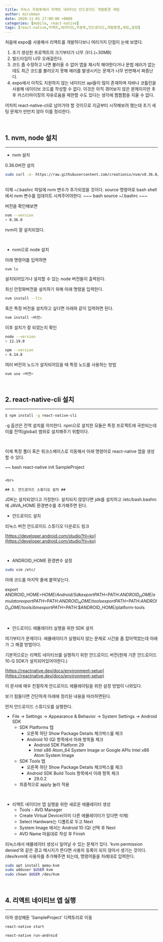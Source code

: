 ```yaml
---
title: 리눅스 우분투에서 리액트 네이티브 안드로이드 개발환경 세팅
author: mirukman
date: 2020-11-01 17:00:00 +0800
categories: [mobile, react-native]
tags: [react-native,리액트,네이티브,우분투,안드로이드,개발환경,세팅,설정]
---
```


처음에 expo를 사용해서 리액트를 개발하다보니 여러가지 단점이 눈에 보였다.

1. 초기 생성한 프로젝트의 크기부터가 너무 크다.(~30MB)
2. 빌드타임이 너무 오래걸린다.
3. 코드 좀 수정하고 나면 불러올 수 없어 앱을 재시작 해야한다거나 문법 에러가 없는데도 최근 코드를 불러오지 못해 에러를 발생시키는 문제가 너무 빈번해서 짜증난다.
4. expo에서 아직도 지원하지 않는 네이티브 api들이 많이 존재하며 자바나 코틀린을 사용해 네이티브 코드를 작성할 수 없다. 이것은 아직 겪어보지 않은 문제이지만 추후 커스터마이징의 자유로움을 제한할 수도 있다는 생각에 찜찜함을 지울 수 없다.

어차피 react-native-cli로 넘어가야 할 것이므로 지금부터 시작해보려 했는데 초기 세팅 문제가 만만치 않아 이를 정리한다.

<br>

## 1. nvm, node 설치 ##
---

+ nvm 설치

0.36.0버전 설치

~~~ bash
sudo curl -o- https://raw.githubusercontent.com/creationix/nvm/v0.36.0/install.sh | bash
~~~

<br>
이제 ~/.bashrc 파일에 nvm 변수가 추가되었을 것이다. source 명령어로 bash shell에서 nvm 변수를 업데이트 시켜주어야한다.
~~~ bash
source ~/.bashrc
~~~

버전을 확인해보면 

~~~ bash
nvm --version
> 0.36.0
~~~

nvm이 잘 설치되었다.

<br>

+ nvm으로 node 설치

아래 명령어를 입력하면

~~~ bash
nvm ls
~~~

설치되어있거나 설치할 수 있는 node 버전들이 출력된다.

최신 안정화버전을 설치하기 위해 아래 명령을 입력한다.

~~~ bash
nvm install --lts
~~~

혹은 특정 버전을 설치하고 싶다면 아래와 같이 입력하면 된다.

~~~ bash
nvm install <버전>
~~~

이후 설치가 잘 되었는지 확인

~~~ bash
node --version
> 12.19.0
~~~

~~~ bash
npm --version
> 6.14.8
~~~

여러 버전의 노드가 설치되어있을 때 특정 노드를 사용하는 방법

~~~ bash
nvm use <버전>
~~~

<br>

## 2. react-native-cli 설치 ##
---

~~~ bash
$ npm install -g react-native-cli
~~~

-g 옵션은 전역 설치를 의미한다. npm으로 설치한 모듈은 특정 프로젝트에 국한되는데 이를 전역(global) 범위로 설치해주기 위함이다.

<br>

이제 특정 폴더 혹은 워크스페이스로 이동해서 아래 명령어로 react-native 앱을 생성할 수 있다.

~~ bash
react-native init SampleProject
~~~

<br>

## 3. 안드로이드 스튜디오 설치 ##
~~~

JDK는 설치되었다고 가정한다. 설치되지 않았다면 jdk를 설치하고 /etc/bash.bashrc에 JAVA_HOME 환경변수를 추가해주면 된다.

+ 안드로이드 설치

리눅스 버전 안드로이드 스튜디오 다운로드 링크

[https://developer.android.com/studio?hl=ko](https://developer.android.com/studio?hl=ko)

<br>

+ ANDROID_HOME 환경변수 설정

~~~ bash
sudo vim /etc/
~~~

아래 코드를 마지막 줄에 붙여넣는다.

export ANDROID_HOME=$HOME/Android/Sdk
export PATH=$PATH:$ANDROID_HOME/emulator
export PATH=$PATH:$ANDROID_HOME/tools
export PATH=$PATH:$ANDROID_HOME/tools/bin
export PATH=$PATH:$ANDROID_HOME/platform-tools

<br>

+ 안드로이드 에뮬레이터 실행을 위한 SDK 설치

여기부터가 문제이다. 에뮬레이터가 실행되지 않는 문제로 시간을 좀 잡아먹었는데 아래가 그 해결 방법이다.

기본적으로는 리액트 네이티브를 실행하기 위한 안드로이드 버전(현재 기준 안드로이드10-Q SDK가 설치되어있어야한다.)

[https://reactnative.dev/docs/environment-setup](https://reactnative.dev/docs/environment-setup)

이 문서에 매우 친절하게 안드로이드 에뮬레이팅을 위한 설정 방법이 나와있다.

보기 힘들다면 간단하게 아래에 정리된 내용을 따라하면된다.

먼저 안드로이드 스튜디오를 실행한다.

+ File → Settings → Appearance & Behavior → System Settings → Android SDK
	+ SDK Platforms 탭
		+ 오른쪽 하단 Show Package Details 체크박스를 체크
		+ Android 10 (Q) 항목에서 아래 항목들 체크
			+ Android SDK Platform 29
			+ Intel x86 Atom_64 System Image or Google APIs Intel x86 Atom System Image
	+ SDK Tools 탭
		+ 오른쪽 하단 Show Package Details 체크박스를 체크
		+ Android SDK Build Tools 항목에서 아래 항목 체크
			+ 29.0.2
	+ 최종적으로 apply 눌러 적용

<br>

+ 리액트 네이티브 앱 실행을 위한 새로운 에뮬레이터 생성
	+ Tools - AVD Manager
	+ Create Virtual Device(이미 다른 에뮬레이터가 있다면 삭제)
	+ Select Hardware는 디폴트로 두고 Next
	+ System Image 에서는 Android 10 (Q) 선택 후 Next
	+ AVD Name 마음대로 작성 후 Finish

리눅스에서 에뮬레이터 생성시 일어날 수 있는 문제가 있다. 'kvm permission denied'와 같은 경고 메시지가 뜬다면 사용자 등록이 되지 않아서 생기는 것이다. /dev/kvm에 사용자를 추가해주면 되는데, 명령어들을 차례대로 입력한다.

~~~ bash
sudo apt install qemu-kvm
sudo adduser $USER kvm
sudo chown $USER /dev/kvm
~~~

<br>

## 4. 리액트 네이티브 앱 실행 ##
---

아까 생성해둔 'SampleProject' 디렉토리로 이동

~~~ bash
react-native start
~~~

~~~ bash
react-native run-android
~~~

